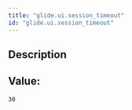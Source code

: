```yaml
---
title: "glide.ui.session_timeout"
id: "glide.ui.session_timeout"
---
```

## Description



## Value: 
```
30
```